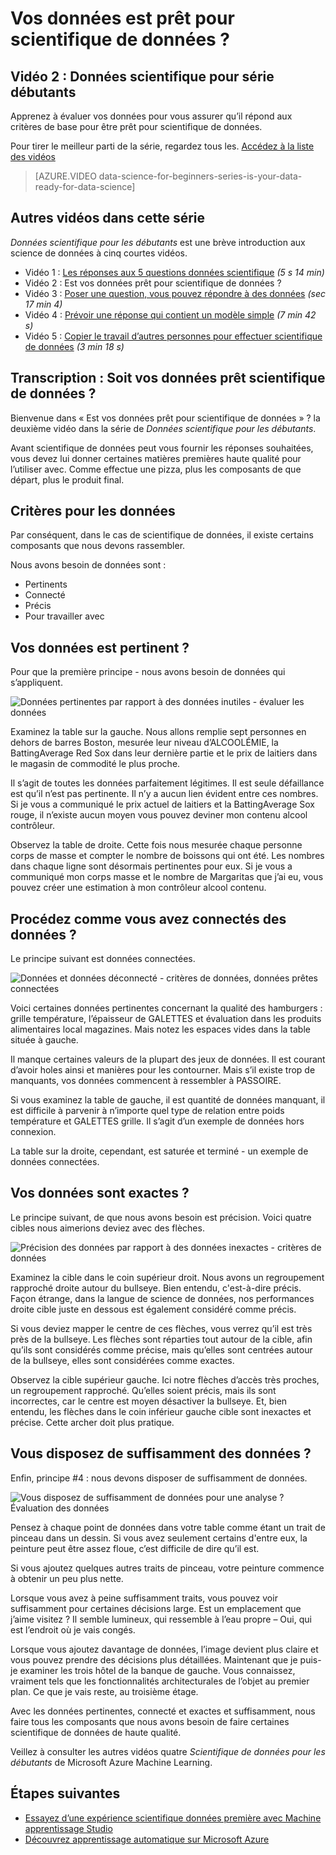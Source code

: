 <properties
   pageTitle="Vos données est prêt pour scientifique de données ? Évaluation des données | Microsoft Azure"
   description="Découvrez les 4 critères de données soit prêt pour scientifique de données. Données scientifique pour les débutants vidéo 2 a bétonnée exemples pour vous aider à l’évaluation des données de base."
   keywords="données pertinentes, évaluer les données, préparer des données, des critères de données, des données prêtes"
   services="machine-learning"
   documentationCenter="na"
   authors="cjgronlund"
   manager="jhubbard"
   editor="cjgronlund"/>

<tags
   ms.service="machine-learning"
   ms.devlang="na"
   ms.topic="article"
   ms.tgt_pltfrm="na"
   ms.workload="na"
   ms.date="10/20/2016"
   ms.author="cgronlun;garye"/>


# <a name="is-your-data-ready-for-data-science"></a>Vos données est prêt pour scientifique de données ?

## <a name="video-2-data-science-for-beginners-series"></a>Vidéo 2 : Données scientifique pour série débutants

Apprenez à évaluer vos données pour vous assurer qu’il répond aux critères de base pour être prêt pour scientifique de données.

Pour tirer le meilleur parti de la série, regardez tous les. [Accédez à la liste des vidéos](#other-videos-in-this-series)

> [AZURE.VIDEO data-science-for-beginners-series-is-your-data-ready-for-data-science]

## <a name="other-videos-in-this-series"></a>Autres vidéos dans cette série

*Données scientifique pour les débutants* est une brève introduction aux science de données à cinq courtes vidéos.

  * Vidéo 1 : [Les réponses aux 5 questions données scientifique](machine-learning-data-science-for-beginners-the-5-questions-data-science-answers.md) *(5 s 14 min)*
  * Vidéo 2 : Est vos données prêt pour scientifique de données ?
  * Vidéo 3 : [Poser une question, vous pouvez répondre à des données](machine-learning-data-science-for-beginners-ask-a-question-you-can-answer-with-data.md) *(sec 17 min 4)*
  * Vidéo 4 : [Prévoir une réponse qui contient un modèle simple](machine-learning-data-science-for-beginners-predict-an-answer-with-a-simple-model.md) *(7 min 42 s)*
  * Vidéo 5 : [Copier le travail d’autres personnes pour effectuer scientifique de données](machine-learning-data-science-for-beginners-copy-other-peoples-work-to-do-data-science.md) *(3 min 18 s)*

## <a name="transcript-is-your-data-ready-for-data-science"></a>Transcription : Soit vos données prêt scientifique de données ?

Bienvenue dans « Est vos données prêt pour scientifique de données » ? la deuxième vidéo dans la série de *Données scientifique pour les débutants*.  

Avant scientifique de données peut vous fournir les réponses souhaitées, vous devez lui donner certaines matières premières haute qualité pour l’utiliser avec. Comme effectue une pizza, plus les composants de que départ, plus le produit final.

## <a name="criteria-for-data"></a>Critères pour les données

Par conséquent, dans le cas de scientifique de données, il existe certains composants que nous devons rassembler.

Nous avons besoin de données sont :

  * Pertinents
  * Connecté
  * Précis
  * Pour travailler avec

## <a name="is-your-data-relevant"></a>Vos données est pertinent ?

Pour que la première principe - nous avons besoin de données qui s’appliquent.

![Données pertinentes par rapport à des données inutiles - évaluer les données](./media/machine-learning-data-science-for-beginners-is-your-data-ready-for-data-science/machine-learning-data-science-relevant-and-irrelevant-data.png)

Examinez la table sur la gauche. Nous allons remplie sept personnes en dehors de barres Boston, mesurée leur niveau d’ALCOOLÉMIE, la BattingAverage Red Sox dans leur dernière partie et le prix de laitiers dans le magasin de commodité le plus proche.

Il s’agit de toutes les données parfaitement légitimes. Il est seule défaillance est qu’il n’est pas pertinente. Il n’y a aucun lien évident entre ces nombres. Si je vous a communiqué le prix actuel de laitiers et la BattingAverage Sox rouge, il n’existe aucun moyen vous pouvez deviner mon contenu alcool contrôleur.

Observez la table de droite. Cette fois nous mesurée chaque personne corps de masse et compter le nombre de boissons qui ont été.  Les nombres dans chaque ligne sont désormais pertinentes pour eux. Si je vous a communiqué mon corps masse et le nombre de Margaritas que j’ai eu, vous pouvez créer une estimation à mon contrôleur alcool contenu.

## <a name="do-you-have-connected-data"></a>Procédez comme vous avez connectés des données ?

Le principe suivant est données connectées.

![Données et données déconnecté - critères de données, données prêtes connectées](./media/machine-learning-data-science-for-beginners-is-your-data-ready-for-data-science/machine-learning-data-science-connected-vs-disconnected-data.png)

Voici certaines données pertinentes concernant la qualité des hamburgers : grille température, l’épaisseur de GALETTES et évaluation dans les produits alimentaires local magazines. Mais notez les espaces vides dans la table située à gauche.

Il manque certaines valeurs de la plupart des jeux de données. Il est courant d’avoir holes ainsi et manières pour les contourner. Mais s’il existe trop de manquants, vos données commencent à ressembler à PASSOIRE.

Si vous examinez la table de gauche, il est quantité de données manquant, il est difficile à parvenir à n’importe quel type de relation entre poids température et GALETTES grille. Il s’agit d’un exemple de données hors connexion.

La table sur la droite, cependant, est saturée et terminé - un exemple de données connectées.

## <a name="is-your-data-accurate"></a>Vos données sont exactes ?

Le principe suivant, de que nous avons besoin est précision. Voici quatre cibles nous aimerions deviez avec des flèches.

![Précision des données par rapport à des données inexactes - critères de données](./media/machine-learning-data-science-for-beginners-is-your-data-ready-for-data-science/machine-learning-data-science-inaccurate-vs-accurate-data.png)

Examinez la cible dans le coin supérieur droit. Nous avons un regroupement rapproché droite autour du bullseye. Bien entendu, c'est-à-dire précis. Façon étrange, dans la langue de science de données, nos performances droite cible juste en dessous est également considéré comme précis.

Si vous deviez mapper le centre de ces flèches, vous verrez qu’il est très près de la bullseye. Les flèches sont réparties tout autour de la cible, afin qu’ils sont considérés comme précise, mais qu’elles sont centrées autour de la bullseye, elles sont considérées comme exactes.

Observez la cible supérieur gauche. Ici notre flèches d’accès très proches, un regroupement rapproché. Qu’elles soient précis, mais ils sont incorrectes, car le centre est moyen désactiver la bullseye. Et, bien entendu, les flèches dans le coin inférieur gauche cible sont inexactes et précise. Cette archer doit plus pratique.

## <a name="do-you-have-enough-data-to-work-with"></a>Vous disposez de suffisamment des données ?

Enfin, principe #4 : nous devons disposer de suffisamment de données.

![Vous disposez de suffisamment de données pour une analyse ? Évaluation des données](./media/machine-learning-data-science-for-beginners-is-your-data-ready-for-data-science/machine-learning-data-science-barely-enough-data.png)

Pensez à chaque point de données dans votre table comme étant un trait de pinceau dans un dessin. Si vous avez seulement certains d'entre eux, la peinture peut être assez floue, c’est difficile de dire qu’il est.

Si vous ajoutez quelques autres traits de pinceau, votre peinture commence à obtenir un peu plus nette.

Lorsque vous avez à peine suffisamment traits, vous pouvez voir suffisamment pour certaines décisions large. Est un emplacement que j’aime visitez ? Il semble lumineux, qui ressemble à l’eau propre – Oui, qui est l’endroit où je vais congés.

Lorsque vous ajoutez davantage de données, l’image devient plus claire et vous pouvez prendre des décisions plus détaillées. Maintenant que je puis-je examiner les trois hôtel de la banque de gauche. Vous connaissez, vraiment tels que les fonctionnalités architecturales de l’objet au premier plan. Ce que je vais reste, au troisième étage.

Avec les données pertinentes, connecté et exactes et suffisamment, nous faire tous les composants que nous avons besoin de faire certaines scientifique de données de haute qualité.

Veillez à consulter les autres vidéos quatre *Scientifique de données pour les débutants* de Microsoft Azure Machine Learning.




## <a name="next-steps"></a>Étapes suivantes

  * [Essayez d’une expérience scientifique données première avec Machine apprentissage Studio](machine-learning-create-experiment.md)
  * [Découvrez apprentissage automatique sur Microsoft Azure](machine-learning-what-is-machine-learning.md)
